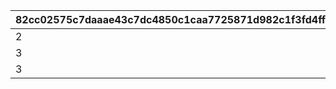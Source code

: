 |82cc02575c7daaae43c7dc4850c1caa7725871d982c1f3fd4ff8eb323ad7beb3|33651928da069bdebdb777e7eb0fc3be370b0f9aa242a05e8f2fad3724232a98|51fcfb1264dcf00427333321721607a86a43af0e70a7eaf45d32ae0cc2ef1ab3|
| --- | --- | --- |
|2|500|1|
|3|1000|2|
|3|2000|3|